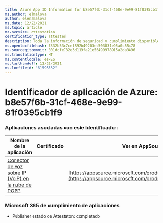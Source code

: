 ```yaml
---
title: Azure App ID Information for b8e57f6b-31cf-468e-9e99-81f0395cb1f9
ms.author: elmalova
author: elenamalova
ms.date: 12/22/2021
ms.topic: article
ms.service: attestation
certification_type: attested
description: Toda la información de seguridad y cumplimiento disponible para b8e57f6b-31cf-468e-9e99-81f0395cb1f9.
ms.openlocfilehash: 7332b53c7cef892b49203eb503831e95a0c55478
ms.sourcegitcommit: 801dcfe732e3d119fa21e56499978915a2da3896
ms.translationtype: MT
ms.contentlocale: es-ES
ms.lasthandoff: 12/22/2021
ms.locfileid: "61595532"
---
```

# <a name="azure-app-id-b8e57f6b-31cf-468e-9e99-81f0395cb1f9"></a>Identificador de aplicación de Azure: b8e57f6b-31cf-468e-9e99-81f0395cb1f9


### <a name="apps-associated-with-this-id"></a>Aplicaciones asociadas con este identificador:
| **Nombre de la aplicación** | **Certificado** | **Ver en AppSource** |
|--------------|---------------|-----------------------|
| [Conector de voz sobre IP (VoIP) en la nube de POPP](https://docs.microsoft.com/microsoft-365-app-certification/forward/WA200003306) |  | [https://appsource.microsoft.com/product/office/WA200003306](https://appsource.microsoft.com/product/office/WA200003306) |

### <a name="microsoft-365-app-compliance-status"></a>Microsoft 365 de cumplimiento de aplicaciones
- Publisher estado de Attestaton: completado
